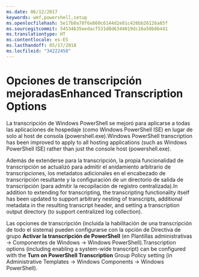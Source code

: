 ```yaml
---
ms.date: 06/12/2017
keywords: wmf,powershell,setup
ms.openlocfilehash: 5e17b0a78f6e860c6144d2e81c426bb26126a85f
ms.sourcegitcommit: 54534635eedacf531d8d6344019dc16a50b8b441
ms.translationtype: HT
ms.contentlocale: es-ES
ms.lasthandoff: 05/17/2018
ms.locfileid: "34222458"
---
```

# <a name="enhanced-transcription-options"></a><span data-ttu-id="28a48-102">Opciones de transcripción mejoradas</span><span class="sxs-lookup"><span data-stu-id="28a48-102">Enhanced Transcription Options</span></span>

<span data-ttu-id="28a48-103">La transcripción de Windows PowerShell se mejoró para aplicarse a todas las aplicaciones de hospedaje (como Windows PowerShell ISE) en lugar de solo al host de consola (powershell.exe).</span><span class="sxs-lookup"><span data-stu-id="28a48-103">Windows PowerShell transcription has been improved to apply to all hosting applications (such as Windows PowerShell ISE) rather than just the console host (powershell.exe).</span></span>

<span data-ttu-id="28a48-104">Además de extenderse para la transcripción, la propia funcionalidad de transcripción se actualizó para admitir el anidamiento arbitrario de transcripciones, los metadatos adicionales en el encabezado de transcripción resultante y la configuración de un directorio de salida de transcripción (para admitir la recopilación de registro centralizada).</span><span class="sxs-lookup"><span data-stu-id="28a48-104">In addition to extending for transcripting, the transcripting functionality itself has been updated to support arbitrary nesting of transcripts, additional metadata in the resulting transcript header, and setting a transcription output directory (to support centralized log collection).</span></span>

<span data-ttu-id="28a48-105">Las opciones de transcripción (incluida la habilitación de una transcripción de todo el sistema) pueden configurarse con la opción de Directiva de grupo **Activar la transcripción de PowerShell** (en Plantillas administrativas -> Componentes de Windows -> Windows PowerShell).</span><span class="sxs-lookup"><span data-stu-id="28a48-105">Transcription options (including enabling a system-wide transcript) can be configured with the **Turn on PowerShell Transcription** Group Policy setting (in Administrative Templates -> Windows Components -> Windows PowerShell).</span></span>
